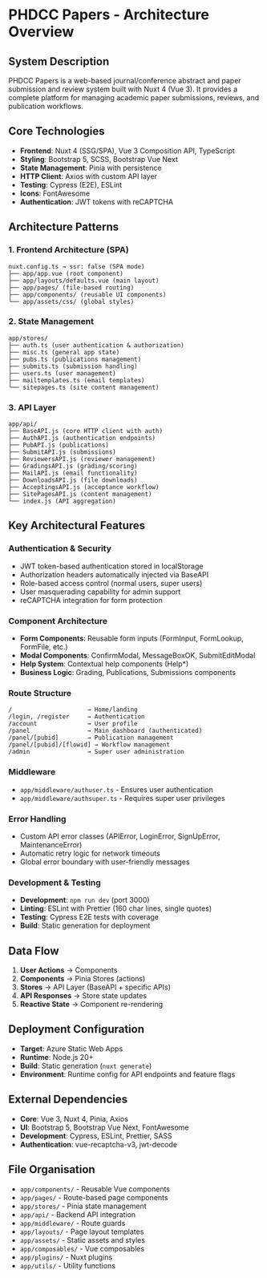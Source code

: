 # PHDCC Papers - Architecture Overview

## System Description
PHDCC Papers is a web-based journal/conference abstract and paper submission and review system built with Nuxt 4 (Vue 3). 
It provides a complete platform for managing academic paper submissions, reviews, and publication workflows.

## Core Technologies
- **Frontend**: Nuxt 4 (SSG/SPA), Vue 3 Composition API, TypeScript
- **Styling**: Bootstrap 5, SCSS, Bootstrap Vue Next
- **State Management**: Pinia with persistence
- **HTTP Client**: Axios with custom API layer
- **Testing**: Cypress (E2E), ESLint
- **Icons**: FontAwesome
- **Authentication**: JWT tokens with reCAPTCHA

## Architecture Patterns

### 1. Frontend Architecture (SPA)
```
nuxt.config.ts → ssr: false (SPA mode)
├── app/app.vue (root component)
├── app/layouts/defaults.vue (main layout)
├── app/pages/ (file-based routing)
├── app/components/ (reusable UI components)
└── app/assets/css/ (global styles)
```

### 2. State Management
```
app/stores/
├── auth.ts (user authentication & authorization)
├── misc.ts (general app state)
├── pubs.ts (publications management)
├── submits.ts (submission handling)
├── users.ts (user management)
├── mailtemplates.ts (email templates)
└── sitepages.ts (site content management)
```

### 3. API Layer
```
app/api/
├── BaseAPI.js (core HTTP client with auth)
├── AuthAPI.js (authentication endpoints)
├── PubAPI.js (publications)
├── SubmitAPI.js (submissions)
├── ReviewersAPI.js (reviewer management)
├── GradingsAPI.js (grading/scoring)
├── MailAPI.js (email functionality)
├── DownloadsAPI.js (file downloads)
├── AcceptingsAPI.js (acceptance workflow)
├── SitePagesAPI.js (content management)
└── index.js (API aggregation)
```

## Key Architectural Features

### Authentication & Security
- JWT token-based authentication stored in localStorage
- Authorization headers automatically injected via BaseAPI
- Role-based access control (normal users, super users)
- User masquerading capability for admin support
- reCAPTCHA integration for form protection

### Component Architecture
- **Form Components**: Reusable form inputs (FormInput, FormLookup, FormFile, etc.)
- **Modal Components**: ConfirmModal, MessageBoxOK, SubmitEditModal
- **Help System**: Contextual help components (Help*)
- **Business Logic**: Grading, Publications, Submissions components

### Route Structure
```
/                     → Home/landing
/login, /register     → Authentication
/account              → User profile
/panel                → Main dashboard (authenticated)
/panel/[pubid]        → Publication management
/panel/[pubid]/[flowid] → Workflow management
/admin                → Super user administration
```

### Middleware
- `app/middleware/authuser.ts` - Ensures user authentication
- `app/middleware/authsuper.ts` - Requires super user privileges

### Error Handling
- Custom API error classes (APIError, LoginError, SignUpError, MaintenanceError)
- Automatic retry logic for network timeouts
- Global error boundary with user-friendly messages

### Development & Testing
- **Development**: `npm run dev` (port 3000)
- **Linting**: ESLint with Prettier (160 char lines, single quotes)
- **Testing**: Cypress E2E tests with coverage
- **Build**: Static generation for deployment

## Data Flow
1. **User Actions** → Components
2. **Components** → Pinia Stores (actions)
3. **Stores** → API Layer (BaseAPI + specific APIs)
4. **API Responses** → Store state updates
5. **Reactive State** → Component re-rendering

## Deployment Configuration
- **Target**: Azure Static Web Apps
- **Runtime**: Node.js 20+
- **Build**: Static generation (`nuxt generate`)
- **Environment**: Runtime config for API endpoints and feature flags

## External Dependencies
- **Core**: Vue 3, Nuxt 4, Pinia, Axios
- **UI**: Bootstrap 5, Bootstrap Vue Next, FontAwesome
- **Development**: Cypress, ESLint, Prettier, SASS
- **Authentication**: vue-recaptcha-v3, jwt-decode

## File Organisation
- `app/components/` - Reusable Vue components
- `app/pages/` - Route-based page components
- `app/stores/` - Pinia state management
- `app/api/` - Backend API integration
- `app/middleware/` - Route guards
- `app/layouts/` - Page layout templates
- `app/assets/` - Static assets and styles
- `app/composables/` - Vue composables
- `app/plugins/` - Nuxt plugins
- `app/utils/` - Utility functions
